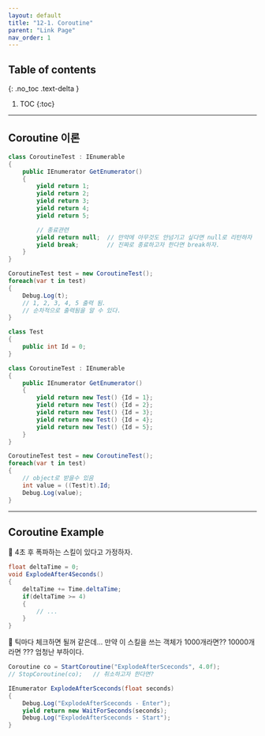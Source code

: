 ```yaml
---
layout: default
title: "12-1. Coroutine"
parent: "Link Page"
nav_order: 1
---
```


## Table of contents
{: .no_toc .text-delta }

1. TOC
{:toc}

---

## Coroutine 이론

```csharp
class CoroutineTest : IEnumerable
{
    public IEnumerator GetEnumerator()
    {
        yield return 1;
        yield return 2;
        yield return 3;
        yield return 4;
        yield return 5;

        // 종료관련
        yield return null;  // 만약에 아무것도 안넘기고 싶다면 null로 리턴하자
        yield break;        // 진짜로 종료하고자 한다면 break하자.
    }
}

CoroutineTest test = new CoroutineTest();
foreach(var t in test)
{
    Debug.Log(t);
    // 1, 2, 3, 4, 5 출력 됨.
    // 순차적으로 출력됨을 알 수 있다.
}
```

```csharp
class Test
{
    public int Id = 0;
}

class CoroutineTest : IEnumerable
{
    public IEnumerator GetEnumerator()
    {
        yield return new Test() {Id = 1};
        yield return new Test() {Id = 2};
        yield return new Test() {Id = 3};
        yield return new Test() {Id = 4};
        yield return new Test() {Id = 5};
    }
}

CoroutineTest test = new CoroutineTest();
foreach(var t in test)
{
    // object로 받을수 있음
    int value = ((Test)t).Id;
    Debug.Log(value);
}
```

---

## Coroutine Example

🥗 4초 후 폭파하는 스킬이 있다고 가정하자.

```csharp
float deltaTime = 0;
void ExplodeAfter4Seconds()
{
    deltaTime += Time.deltaTime;
    if(deltaTime >= 4)
    {
        // ...
    }
}
```

🥗 틱마다 체크하면 될꺼 같은데... 만약 이 스킬을 쓰는 객체가 1000개라면?? 10000개라면 ??? 엄청난 부하이다.

```csharp
Coroutine co = StartCoroutine("ExplodeAfterSceconds", 4.0f);
// StopCoroutine(co);   // 취소하고자 한다면?

IEnumerator ExplodeAfterSceconds(float seconds)
{
    Debug.Log("ExplodeAfterSceconds - Enter");
    yield return new WaitForSeconds(seconds);
    Debug.Log("ExplodeAfterSceconds - Start");
}
```